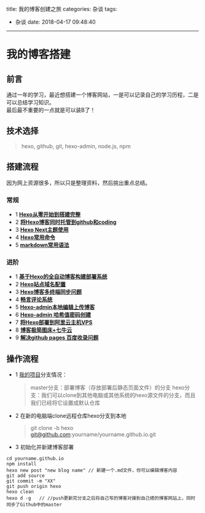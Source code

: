 title: 我的博客创建之旅
categories: 杂谈
tags:
  - 杂谈
date: 2018-04-17 09:48:40
---
# 我的博客搭建

## 前言 
通过一年的学习，最近想搭建一个博客网站，一是可以记录自己的学习历程，二是可以总结学习知识。  
最后最不重要的一点就是可以装B了！

## 技术选择
> hexo, github, git, hexo-admin, node.js, npm

## 搭建流程  
  因为网上资源很多，所以只是整理资料，然后挑出重点总结。  
  
### 常规
* 1 **[Hexo从零开始到搭建完整](https://www.cnblogs.com/visugar/p/6821777.html)**  
* 2 **[将Hexo博客同时托管到github和coding](https://www.cnblogs.com/tengj/p/5352572.html)**  
* 3 **[Hexo Next主题使用](http://theme-next.iissnan.com/getting-started.html)**
* 4 **[Hexo常用命令](https://segmentfault.com/a/1190000002632530)**
* 5 **[markdown常用语法](https://www.cnblogs.com/liugang-vip/p/6337580.html)**  

### 进阶  
* 1 **[基于Hexo的全自动博客构建部署系统](http://kchen.cc/2016/11/12/hexo-instructions/)**
* 2 **[Hexo站点域名配置](https://www.cnblogs.com/penglei-it/p/hexo_domain_name.html)**  
* 3 **[Hexo博客多终端同步问题](https://blog.csdn.net/Monkey_LZL/article/details/60870891)**
* 4 **[畅言评论系统](https://www.jianshu.com/p/5888bd91d070)**  
* 5 **[Hexo-admin本地编辑上传博客](https://www.jianshu.com/p/68e727dda16d)**  
* 6 **[Hexo-admin 哈希值密码创建](http://lxj-life.com/2017/08/08/Hexo%E6%8F%92%E4%BB%B6-admin/)**  
* 7 **[将Hexo部署到阿里云主机VPS](https://blog.csdn.net/fjinhao/article/details/77096951)**  
* 8 **[博客极简图床+七牛云](https://www.jianshu.com/p/7cbd50058ea3)**  
* 9 **[解决github pages 百度收录问题](http://blog.bibitiger.cn/blog/2017/02/23/duel-github-cant-for-baiduspiders/)**  

## 操作流程  
* 1 [我的项目](https://github.com/Hunterfish/Hunterfish.github.io)分支情况：  
    > master分支：部署博客（存放部署后静态页面文件）的分支
    > hexo分支：我们可以clone到其他电脑或其他系统的hexo源文件的分支，而且我们已经将它设置成默认仓库
* 2 在新的电脑端clone远程仓库hexo分支到本地
    > git clone -b hexo git@github.com:yourname/yourname.github.io.git
* 3 初始化并新建博客部署
```Shell
cd yourname.github.io
npm install
hexo new post "new blog name" // 新建一个.md文件，你可以编辑博客内容
git add source
git commit -m "XX"
git push origin hexo
hexo clean
hexo d -g   // //push更新完分支之后将自己写的博客对接到自己搭的博客网站上，同时同步了Github中的master
```